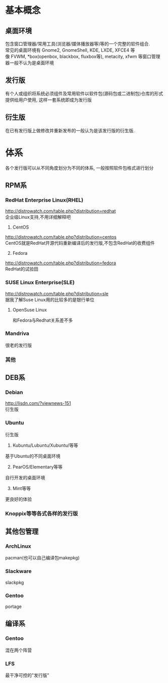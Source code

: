 <!--Meta
category:售前培训
title:系统了解
DO NOT Delete Meta Above -->

# 基本概念 #

## 桌面环境 ##

包含窗口管理器/常用工具(浏览器/媒体播放器等)等的一个完整的软件组合.<br />
常见的桌面环境有 Gnome2, GnomeShell, KDE, LXDE, XFCE4 等<br />
像 FVWM, *box(openbox, blackbox, fluxbox等), metacity, xfwm 等窗口管理器一般不认为是桌面环境

## 发行版 ##

有个人或组织将系统必须组件及常用软件以软件包(源码包或二进制包)仓库的形式提供给用户使用, 这样一套系统即成为发行版<br />

## 衍生版 ##

在已有发行版上做修改并重新发布的一般认为是该发行版的衍生版.

# 体系 #

各个发行版可以从不同角度划分为不同的体系, 一般按照软件包格式进行划分<br >

## RPM系

### RedHat Enterprise Linux(RHEL)

<http://distrowatch.com/table.php?distribution=redhat><br />
企业级Linux支持,不用详细解释吧

1.  CentOS

<http://distrowatch.com/table.php?distribution=centos><br />
CentOS就是RedHat开源代码重新编译后的发行版,不包含RedHat的收费组件

2.  Fedora

<http://distrowatch.com/table.php?distribution=fedora><br />
RedHat的试验田

### SUSE Linux Enterprise(SLE)

<http://distrowatch.com/table.php?distribution=sle><br />
据我了解Suse Linux用的比较多的是银行单位

1.  OpenSuse Linux

    和Fedora与Redhat关系差不多

### Mandriva

很老的发行版

### 其他

## DEB系

### Debian

<http://lisdn.com/?viewnews-151><br />
衍生版

### Ubuntu

衍生版

1.  Kubuntu/Lubuntu/Xubuntu/等等

基于Ubuntu的不同桌面环境

2.  PearOS/Elementary等等

自行开发的桌面环境

3.  Mint等等

更良好的体验

### Knoppix等等各式各样的发行版

## 其他包管理

### ArchLinux

pacman(也可以自己编译包makepkg)

### Slackware

slackpkg

### Gentoo

portage

## 编译系

### Gentoo

混在两个阵营

### LFS

最干净可控的"发行版"
